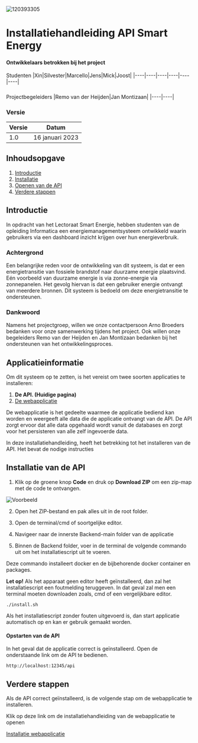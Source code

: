 ![120393305](https://user-images.githubusercontent.com/38434237/212727884-4746ef79-9726-4618-8a16-37bde6750281.png)
# Installatiehandleiding API Smart Energy

#### Ontwikkelaars betrokken bij het project
Studenten
|Xin|Silvester|Marcello|Jens|Mick|Joost|
|----|----|----|----|----|----|

 #####
Projectbegeleiders
|Remo van der Heijden|Jan Montizaan|
|----|----|

### Versie

|Versie|Datum|
|----|----|
|1.0|16 januari 2023|

## Inhoudsopgave

<ol>
  <li><a href="#Introduction">Introductie</a></li>
  <li><a href="#Installation">Installatie</a></li>
  <li><a href="#OpenApp">Openen van de API</a></li>
  <li><a href="#VerdereStappen">Verdere stappen</a></li>
</ol>

## Introductie

<div id="#Introduction">
  <p>In opdracht van het Lectoraat Smart Energie, hebben studenten van de opleiding Informatica een energiemanagementsysteem ontwikkeld waarin gebruikers via een dashboard inzicht krijgen over hun energieverbruik. </p>
</div>

### Achtergrond
Een belangrijke reden voor de ontwikkeling van dit systeem, is dat er een energietransitie van fossiele brandstof naar duurzame energie plaatsvind. Eén voorbeeld van duurzame energie is via zonne-energie via zonnepanelen.
Het gevolg hiervan is dat een gebruiker energie ontvangt van meerdere bronnen. Dit systeem is bedoeld om deze energietransitie te ondersteunen.

### Dankwoord
Namens het projectgroep, willen we onze contactpersoon Arno Broeders bedanken voor onze samenwerking tijdens het project. Ook willen onze begeleiders Remo van der Heijden en Jan Montizaan bedanken bij het ondersteunen van het ontwikkelingsproces.

## Applicatieinformatie
Om dit systeem op te zetten, is het vereist om twee soorten applicaties te installeren:
1. **De API. (Huidige pagina)**
2. <a href="https://github.com/SmartEnergyOrg/Frontend#readme"> De webapplicatie</a>

De webapplicatie is het gedeelte waarmee de applicatie bediend kan worden en weergeeft alle data die de applicatie ontvangt van de API.
De API zorgt ervoor dat alle data opgehaald wordt vanuit de databases en zorgt voor het persisteren van alle zelf ingevoerde data.

In deze installatiehandleiding, heeft het betrekking tot het installeren van de API. Het bevat de nodige instructies

## Installatie van de API

<div id="#Installation"></div>

1. Klik op de groene knop **Code** en druk op **Download ZIP** om een zip-map met de code te ontvangen.

![Voorbeeld](https://user-images.githubusercontent.com/38434237/212729935-693d859d-b1cc-4a9e-94d6-e55a2fbafb98.png)

2. Open het ZIP-bestand en pak alles uit in de root folder.

3. Open de terminal/cmd of soortgelijke editor.

4. Navigeer naar de innerste Backend-main folder van de applicatie

5. Binnen de Backend folder, voer in de terminal de volgende commando uit om het installatiescript uit te voeren.

Deze commando installeert docker en de bijbehorende docker container en packages. 

**Let op!** Als het apparaat geen editor heeft geïnstalleerd, dan zal het installatiescript een foutmelding teruggeven. 
In dat geval zal men een terminal moeten downloaden zoals, cmd of een vergelijkbare editor.

```
./install.sh
```
Als het installatiescript zonder fouten uitgevoerd is, dan start applicatie automatisch op en kan er gebruik gemaakt worden.

#### Opstarten van de API

<div id="#OpenApp">
  <p>In het geval dat de applicatie correct is geïnstalleerd. Open de onderstaande link om de API te bedienen.<p>
</div>

```
http://localhost:12345/api
```

## Verdere stappen

<div id="#VerdereStappen"></div>
Als de API correct geïnstalleerd, is de volgende stap om de webapplicatie te installeren.

Klik op deze link om de installatiehandleiding van de webapplicatie te openen

[Installatie webapplicatie](https://github.com/SmartEnergyOrg/Frontend#readme)

